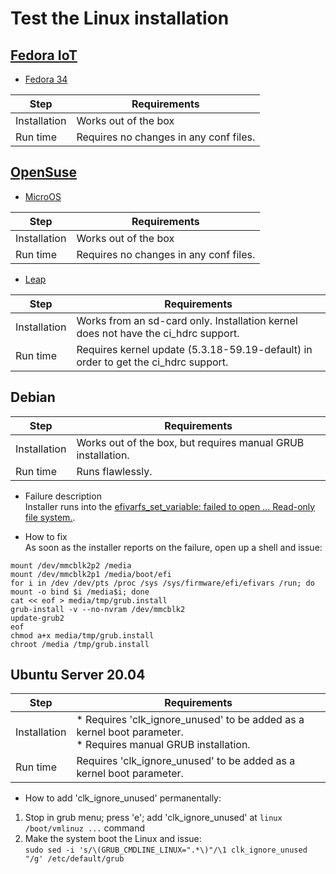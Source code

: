 # Test the Linux installation

## [Fedora IoT](https://getfedora.org/en/iot/)
* [Fedora 34](https://download.fedoraproject.org/pub/alt/iot/34/IoT/aarch64/iso/Fedora-IoT-IoT-ostree-aarch64-34-20210801.0.iso)

Step|Requirements
---|---
Installation | Works out of the box
Run time | Requires no changes in any conf files.

## [OpenSuse](https://get.opensuse.org)
* [MicroOS](https://download.opensuse.org/ports/aarch64/tumbleweed/iso/openSUSE-MicroOS-DVD-aarch64-Current.iso)

Step|Requirements
---|---
Installation | Works out of the box
Run time | Requires no changes in any conf files.

* [Leap](https://download.opensuse.org/distribution/leap/15.3/iso/openSUSE-Leap-15.3-DVD-aarch64-Current.iso)

Step|Requirements
---|---
Installation | Works from an sd-card only. Installation kernel does not have the ci_hdrc support.
Run time | Requires kernel update (5.3.18-59.19-default) in order to get the ci_hdrc support.

## Debian

Step|Requirements
---|---
Installation | Works out of the box, but requires manual GRUB installation.
Run time | Runs flawlessly.

* Failure description<br>
Installer runs into the [efivarfs_set_variable: failed to open ... Read-only file system.](https://wiki.debian.org/UEFI#grub-install_unable_to_set_up_boot_variables).

* How to fix<br>
As soon as the installer reports on the failure, open up a shell and issue:
```
mount /dev/mmcblk2p2 /media
mount /dev/mmcblk2p1 /media/boot/efi
for i in /dev /dev/pts /proc /sys /sys/firmware/efi/efivars /run; do mount -o bind $i /media$i; done
cat << eof > media/tmp/grub.install
grub-install -v --no-nvram /dev/mmcblk2
update-grub2
eof
chmod a+x media/tmp/grub.install
chroot /media /tmp/grub.install
```

## Ubuntu Server 20.04
Step|Requirements
---|---
Installation | * Requires 'clk_ignore_unused' to be added as a kernel boot parameter.<br>* Requires manual GRUB installation.
Run time | Requires 'clk_ignore_unused' to be added as a kernel boot parameter.

* How to add 'clk_ignore_unused' permanentally:
1) Stop in grub menu; press 'e'; add 'clk_ignore_unused' at `linux  /boot/vmlinuz ...` command
2) Make the system boot the Linux and issue:<br>```sudo sed -i 's/\(GRUB_CMDLINE_LINUX=".*\)"/\1 clk_ignore_unused "/g' /etc/default/grub```
